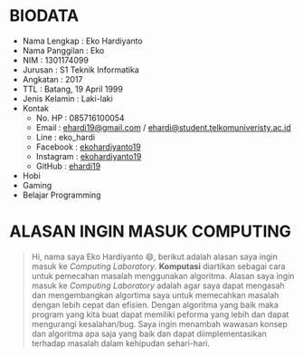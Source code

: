 # BIODATA

- Nama Lengkap    : Eko Hardiyanto
- Nama Panggilan  : Eko
- NIM             : 1301174099
- Jurusan         : S1 Teknik Informatika
- Angkatan        : 2017
- TTL             : Batang, 19 April 1999
- Jenis Kelamin   : Laki-laki
- Kontak
  - No. HP          : 085716100054
  - Email           : ehardi19@gmail.com / ehardi@student.telkomuniveristy.ac.id
  - Line            : eko_hardi
  - Facebook        : [ekohardiyanto19](https://web.facebook.com/ekohardiyanto19)
  - Instagram       : [ekohardiyanto19](https://www.instagram.com/ekohardiyanto19)
  - GitHub          : [ehardi19](https://github.com/ehardi19)
 - Hobi
  - Gaming
  - Belajar Programming

# ALASAN INGIN MASUK COMPUTING

> Hi, nama saya Eko Hardiyanto :smile:, berikut adalah alasan saya ingin masuk ke _Computing Laboratory_. **Komputasi** diartikan sebagai cara untuk pemecahan masalah menggunakan algoritma. Alasan saya ingin masuk ke *Computing Laboratory* adalah agar saya dapat mengasah dan mengembangkan algortima saya untuk memecahkan masalah dengan lebih cepat dan efisien. Dengan algoritma yang baik maka program yang kita buat dapat memiliki peforma yang lebih dan dapat mengurangi kesalahan/bug. Saya ingin menambah wawasan konsep dan algoritma apa saja yang baik dan dapat diimplementasikan terhadap masalah dalam kehipudan sehari-hari.
